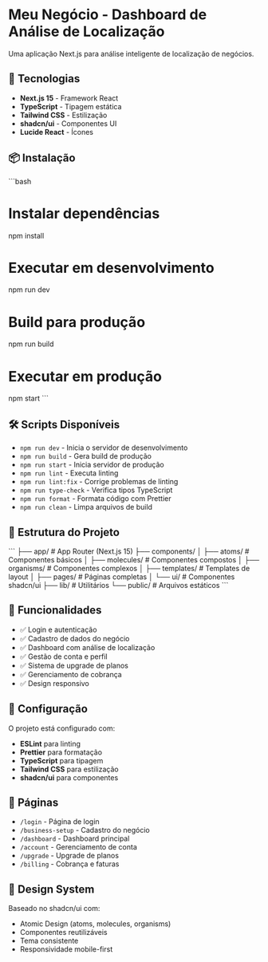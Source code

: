 # Meu Negócio - Dashboard de Análise de Localização

Uma aplicação Next.js para análise inteligente de localização de negócios.

## 🚀 Tecnologias

- **Next.js 15** - Framework React
- **TypeScript** - Tipagem estática
- **Tailwind CSS** - Estilização
- **shadcn/ui** - Componentes UI
- **Lucide React** - Ícones

## 📦 Instalação

\`\`\`bash
# Instalar dependências
npm install

# Executar em desenvolvimento
npm run dev

# Build para produção
npm run build

# Executar em produção
npm start
\`\`\`

## 🛠️ Scripts Disponíveis

- `npm run dev` - Inicia o servidor de desenvolvimento
- `npm run build` - Gera build de produção
- `npm run start` - Inicia servidor de produção
- `npm run lint` - Executa linting
- `npm run lint:fix` - Corrige problemas de linting
- `npm run type-check` - Verifica tipos TypeScript
- `npm run format` - Formata código com Prettier
- `npm run clean` - Limpa arquivos de build

## 📁 Estrutura do Projeto

\`\`\`
├── app/                    # App Router (Next.js 15)
├── components/
│   ├── atoms/             # Componentes básicos
│   ├── molecules/         # Componentes compostos
│   ├── organisms/         # Componentes complexos
│   ├── templates/         # Templates de layout
│   ├── pages/            # Páginas completas
│   └── ui/               # Componentes shadcn/ui
├── lib/                   # Utilitários
└── public/               # Arquivos estáticos
\`\`\`

## 🎯 Funcionalidades

- ✅ Login e autenticação
- ✅ Cadastro de dados do negócio
- ✅ Dashboard com análise de localização
- ✅ Gestão de conta e perfil
- ✅ Sistema de upgrade de planos
- ✅ Gerenciamento de cobrança
- ✅ Design responsivo

## 🔧 Configuração

O projeto está configurado com:

- **ESLint** para linting
- **Prettier** para formatação
- **TypeScript** para tipagem
- **Tailwind CSS** para estilização
- **shadcn/ui** para componentes

## 📱 Páginas

- `/login` - Página de login
- `/business-setup` - Cadastro do negócio
- `/dashboard` - Dashboard principal
- `/account` - Gerenciamento de conta
- `/upgrade` - Upgrade de planos
- `/billing` - Cobrança e faturas

## 🎨 Design System

Baseado no shadcn/ui com:
- Atomic Design (atoms, molecules, organisms)
- Componentes reutilizáveis
- Tema consistente
- Responsividade mobile-first
